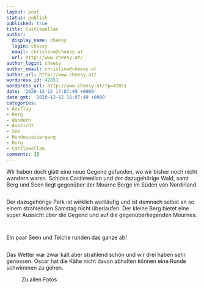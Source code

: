 ```yaml
---
layout: post
status: publish
published: true
title: Castlewellan
author:
  display_name: cheesy
  login: cheesy
  email: christine@cheesy.at
  url: http://www.cheesy.at/
author_login: cheesy
author_email: christine@cheesy.at
author_url: http://www.cheesy.at/
wordpress_id: 42851
wordpress_url: http://www.cheesy.at/?p=42851
date: '2020-12-12 17:07:49 +0000'
date_gmt: '2020-12-12 16:07:49 +0000'
categories:
- Ausflug
- Berg
- Wandern
- Aussicht
- See
- Hundespaziergang
- Burg
- Castlewellan
comments: []
---
```

<!-- wp:paragraph -->
Wir haben doch glatt eine neue Gegend gefunden, wo wir bisher noch nicht wandern waren. Schloss Castlewellan und der dazugehörige Wald, samt Berg und Seen liegt gegenüber der Mourne Berge im Süden von Nordirland.
<!-- /wp:paragraph -->
<!-- wp:image {"id":42822} -->
<figure class="wp-block-image"><img src="{% link _fotos/ausfluege/2020/castlewellan/Castlewellan-006.jpg %}" alt="" class="wp-image-42822"></figure>
<!-- /wp:image -->
<!-- wp:paragraph -->
Der dazugehörige Park ist wirklich weitläufig und ist demnach selbst an so einem strahlenden Samstag nicht überlaufen. Der kleine Berg bietet eine super Aussicht über die Gegend und auf die gegenüberliegenden Mournes.
<!-- /wp:paragraph -->
<!-- wp:image {"id":42830} -->
<figure class="wp-block-image"><img src="{% link _fotos/ausfluege/2020/castlewellan/Castlewellan-014.jpg %}" alt="" class="wp-image-42830"></figure>
<!-- /wp:image -->
<!-- wp:image {"id":42840} -->
<figure class="wp-block-image"><img src="{% link _fotos/ausfluege/2020/castlewellan/Castlewellan-024.jpg %}" alt="" class="wp-image-42840"></figure>
<!-- /wp:image -->
<!-- wp:paragraph -->
Ein paar Seen und Teiche runden das ganze ab!
<!-- /wp:paragraph -->
<!-- wp:image {"id":42846} -->
<figure class="wp-block-image"><img src="{% link _fotos/ausfluege/2020/castlewellan/Castlewellan-030.jpg %}" alt="" class="wp-image-42846"></figure>
<!-- /wp:image -->
<!-- wp:paragraph -->
Das Wetter war zwar kalt aber strahlend schön und wir drei haben sehr genossen. Oscar hat die Kälte nicht davon abhalten können eine Runde schwimmen zu gehen.
<!-- /wp:paragraph -->
<!-- wp:image {"id":42844,"linkDestination":"custom"} -->
<figure class="wp-block-image"><a href="{% link _fotos/ausfluege/2020/castlewellan/index.md %}"><img src="{% link _fotos/ausfluege/2020/castlewellan/Castlewellan-028.jpg %}" alt="" class="wp-image-42844"></a><br>
<figcaption>Zu allen Fotos</figcaption>
</figure>
<!-- /wp:image -->
